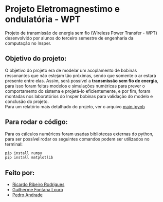 # Projeto Eletromagnestimo e ondulatória - WPT
Projeto de transmissão de energia sem fio (Wireless Power Transfer - WPT) desenvolvido por alunos do terceiro semestre de engenharia da computação no Insper.

## Objetivo do projeto:
O objetivo do projeto era de modelar um acoplamento de bobinas ressonantes que não estejam tão próximas, sendo que somente o ar estará presente
entre elas. Assim, será possível a **transmissão sem fio de energia**, para isso foram feitas modelos e simulações numéricas para prever o comportamento do sistema e projetá-lo eficientemente, e por fim, foram montadas nos laboratórios do Insper bobinas para validação do modelo e conclusão do projeto.   
Para um relatório mais detalhado do projeto, ver o arquivo [main.ipynb](https://github.com/RicardoRibeiroRodrigues/Projeto-Eletromag/blob/main/main.ipynb)


## Para rodar o código:
Para os cálculos numéricos foram usadas bibliotecas externas do python, para ser possível rodar os seguintes comandos podem ser utilizados no terminal:
```cmd
pip install numpy
pip install matplotlib
```

## Feito por:
- [Ricardo Ribeiro Rodrigues](https://github.com/RicardoRibeiroRodrigues)
- [Guilherme Fontana Louro](https://github.com/guifl2001)
- [Pedro Andrade](https://github.com/Pedro2712)
